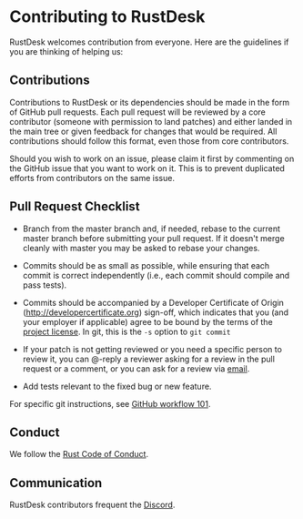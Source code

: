 # Contributing to RustDesk

RustDesk welcomes contribution from everyone. Here are the guidelines if you are
thinking of helping us:


## Contributions

Contributions to RustDesk or its dependencies should be made in the form of GitHub
pull requests. Each pull request will be reviewed by a core contributor
(someone with permission to land patches) and either landed in the main tree or
given feedback for changes that would be required. All contributions should
follow this format, even those from core contributors.

Should you wish to work on an issue, please claim it first by commenting on
the GitHub issue that you want to work on it. This is to prevent duplicated
efforts from contributors on the same issue.

## Pull Request Checklist

- Branch from the master branch and, if needed, rebase to the current master
  branch before submitting your pull request. If it doesn't merge cleanly with
  master you may be asked to rebase your changes.

- Commits should be as small as possible, while ensuring that each commit is
  correct independently (i.e., each commit should compile and pass tests). 

- Commits should be accompanied by a Developer Certificate of Origin
  (http://developercertificate.org) sign-off, which indicates that you (and
  your employer if applicable) agree to be bound by the terms of the
  [project license](LICENSE.md). In git, this is the `-s` option to `git commit`

- If your patch is not getting reviewed or you need a specific person to review
  it, you can @-reply a reviewer asking for a review in the pull request or a
  comment, or you can ask for a review via [email](mailto:info@rustdesk.com).

- Add tests relevant to the fixed bug or new feature.

For specific git instructions, see [GitHub workflow 101](https://github.com/servo/servo/wiki/Github-workflow).

## Conduct

We follow the [Rust Code of Conduct](https://www.rust-lang.org/policies/code-of-conduct). 


## Communication

RustDesk contributors frequent the [Discord](https://discord.gg/nDceKgxnkV).

